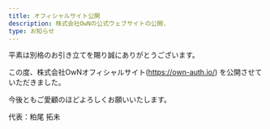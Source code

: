 ```yaml
---
title: オフィシャルサイト公開
description: 株式会社OwNの公式ウェブサイトの公開.
type: お知らせ
---
```


平素は別格のお引き立てを賜り誠にありがとうございます。

この度、株式会社OwNオフィシャルサイト(https://own-auth.io/) を公開させていただきました。

今後ともご愛顧のほどよろしくお願いいたします。

代表：粕尾 拓未
